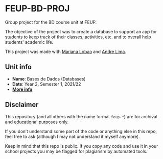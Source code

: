 # FEUP-BD-PROJ

Group project for the BD course unit at FEUP.

The objective of the project was to create a database to support an app for students to keep track of their classes, activities, etc. and to overall help students' academic life. 

This project was made with [Mariana Lobao](https://github.com/marineve17) and [Andre Lima](https://github.com/limwa).

## Unit info

* **Name**: Bases de Dados (Databases)
* **Date**: Year 2, Semester 1, 2021/22
* [**More info**](https://sigarra.up.pt/feup/ucurr_geral.ficha_uc_view?pv_ocorrencia_id=484405)

## Disclaimer

This repository (and all others with the name format `feup-*`) are for archival and educational purposes only.

If you don't understand some part of the code or anything else in this repo, feel free to ask (although I may not understand it myself anymore).

Keep in mind that this repo is public. If you copy any code and use it in your school projects you may be flagged for plagiarism by automated tools.
